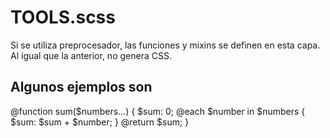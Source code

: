 # TOOLS.scss

Si se utiliza preprocesador, las funciones y mixins se definen en esta capa. Al igual que la anterior, no genera CSS.

## Algunos ejemplos son

@function sum($numbers...) {
$sum: 0;
@each $number in $numbers {
$sum: $sum + $number;
}
@return $sum;
}
